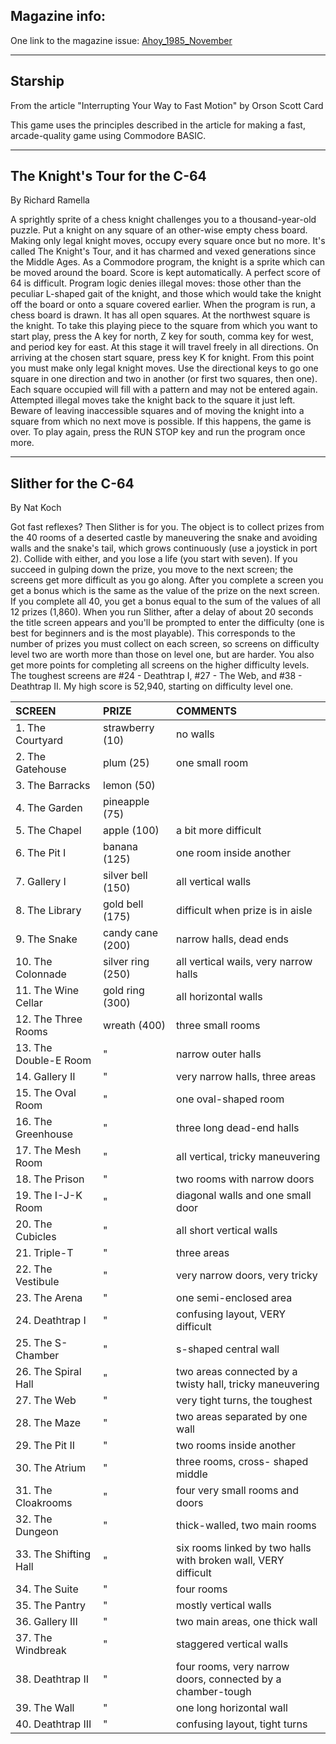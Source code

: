 ## Magazine info: 
One link to the magazine issue: [Ahoy_1985_November](https://archive.org/details/ahoy-magazine-23)
____

## Starship

From the article "Interrupting Your Way to Fast Motion" by Orson Scott Card 

This game uses the principles described in the article for making a fast,
arcade-quality game using Commodore BASIC.

____

## The Knight's Tour for the C-64

By Richard Ramella

A sprightly sprite of a chess knight challenges you to a thousand-year-old puzzle. Put a knight on any square of an other-wise empty chess board. Making only legal knight moves, occupy every square once but no more. It's called The Knight's Tour, and it has charmed and vexed generations since the Middle Ages.
As a Commodore program, the knight is a sprite which can be moved around the board. Score is kept automatically. A perfect score of 64 is difficult. Program logic denies illegal moves: those other than the peculiar L-shaped gait of the knight, and those which would take the knight off the board or onto a square covered earlier.
When the program is run, a chess board is drawn. It has all open squares. At the northwest square is the knight. To take this playing piece to the square from which you want to start play, press the A key for north, Z key for south, comma key for west, and period key for east. At this stage it will travel freely in all directions.
On arriving at the chosen start square, press key K for knight. From this point you must make only legal knight moves. Use the directional keys to go one square in one direction and two in another (or first two squares, then one). Each square occupied will fill with a pattern and may not be entered again. Attempted illegal moves take the knight back to the square it just left.
Beware of leaving inaccessible squares and of moving the knight into a square from which no next move is possible. If this happens, the game is over. To play again, press the RUN STOP key and run the program once more.
____

## Slither for the C-64

By Nat Koch

Got fast reflexes? Then Slither is for you. The object is to collect prizes from the 40 rooms of a deserted castle by maneuvering the snake and avoiding walls and the snake's tail, which grows continuously (use a joystick in port 2). Collide with either, and you lose a life (you start with seven). If you succeed in gulping down the prize, you move to the next screen; the screens get more difficult as you go along. After you complete a screen you get a bonus which is the same as the value of the prize on the next screen. If you complete all 40, you get a bonus equal to the sum of the values of all 12 prizes (1,860).
When you run Slither, after a delay of about 20 seconds the title screen appears and you'll be prompted to enter the difficulty (one is best for beginners and is the most playable). This corresponds to the number of prizes you must collect on each screen, so screens on difficulty level two are worth more than those on level one, but are harder. You also get more points for completing all screens on the higher difficulty levels.
The toughest screens are #24 - Deathtrap I, #27 - The Web, and #38 - Deathtrap II. My high score is 52,940, starting on difficulty level one.

| SCREEN              | PRIZE             | COMMENTS
|:--------------------|:------------------|:----------------------------------------------------------------|
| 1. The Courtyard    | strawberry (10) | no walls|
| 2. The Gatehouse    | plum (25)       |   one small room|
| 3. The Barracks     | lemon (50)      |                 |
| 4. The Garden       | pineapple (75)  |                 |
| 5. The Chapel       | apple (100)     |   a bit more difficult|
| 6. The Pit I        | banana (125)    |   one room inside another|
| 7. Gallery I        | silver bell (150) | all vertical walls|
| 8. The Library      | gold bell (175) |   difficult when prize is in aisle|
| 9. The Snake        | candy cane (200)|   narrow halls, dead ends|
| 10. The Colonnade   | silver ring (250)|  all vertical wails, very narrow halls|
| 11. The Wine Cellar | gold ring (300) |   all horizontal walls|
| 12. The Three Rooms | wreath (400) |      three small rooms|
| 13. The Double-E Room | "          |      narrow outer halls|
| 14. Gallery II        | "          |      very narrow halls, three areas|
| 15. The Oval Room     | "          |      one oval-shaped room|
| 16. The Greenhouse    | "          |      three long dead-end halls|
| 17. The Mesh Room     | "          |      all vertical, tricky maneuvering|
| 18. The Prison        | "          |      two rooms with narrow doors|
| 19. The I-J-K Room    | "          |      diagonal walls and one small door|
| 20. The Cubicles      | "          |      all short vertical walls|
| 21. Triple-T          | "          |      three areas|
| 22. The Vestibule     | "          |      very narrow doors, very tricky|
| 23. The Arena         | "          |      one semi-enclosed area|
| 24. Deathtrap I       | "          |      confusing layout, VERY difficult|
| 25. The S-Chamber     | "          |      s-shaped central wall|
| 26. The Spiral Hall   | "          |      two areas connected by a twisty hall, tricky maneuvering|
| 27. The Web           | "          |      very tight turns, the toughest|
| 28. The Maze          | "          |      two areas separated by one wall|
| 29. The Pit II        | "          |      two rooms inside another|
| 30. The Atrium        | "          |      three rooms, cross- shaped middle|
| 31. The Cloakrooms    | "          |      four very small rooms and doors|
| 32. The Dungeon       | "          |      thick-walled, two main rooms|
| 33. The Shifting Hall | "          |      six rooms linked by two halls with broken wall, VERY difficult|
| 34. The Suite         | "          |      four rooms|
| 35. The Pantry        | "          |      mostly vertical walls|
| 36. Gallery III       | "          |      two main areas, one thick wall|
| 37. The Windbreak     | "          |      staggered vertical walls|
| 38. Deathtrap II      | "          |      four rooms, very narrow doors, connected by a chamber-tough|
| 39. The Wall          | "          |      one long horizontal wall|
| 40. Deathtrap III     | "          |      confusing layout, tight turns|
